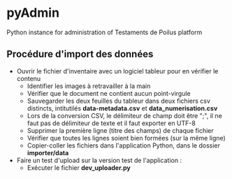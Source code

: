 # pyAdmin
Python instance for administration of Testaments de Poilus platform

## Procédure d'import des données
- Ouvrir le fichier d'inventaire avec un logiciel tableur pour en vérifier le contenu
    - Identifier les images à retravailler à la main
    - Vérifier que le document ne contient aucun point-virgule
    - Sauvegarder les deux feuilles du tableur dans deux fichiers csv distincts, intitutilés **data-metadata.csv** et **data_numerisation.csv**
    - Lors de la conversion CSV, le délimiteur de champ doit être ";", il ne faut pas de délimiteur de texte et il faut exporter en UTF-8
    - Supprimer la première ligne (titre des champs) de chaque fichier
    - Vérifier que toutes les lignes soient bien formées (sur la même ligne)
    - Copier-coller les fichiers dans l'application Python, dans le dossier **importer/data**
- Faire un test d'upload sur la version test de l'application :
    - Exécuter le fichier **dev_uploader.py**